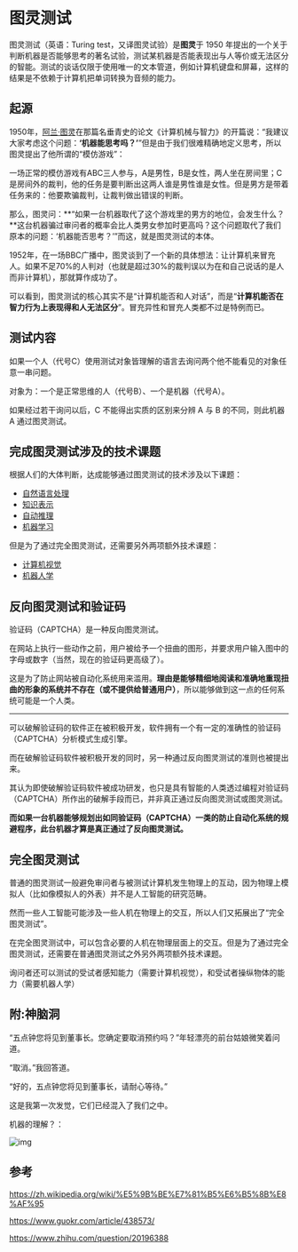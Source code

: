 # 图灵测试

图灵测试（英语：Turing test，又译图灵试验）是**图灵**于 1950 年提出的一个关于判断机器是否能够思考的著名试验，测试某机器是否能表现出与人等价或无法区分的智能。测试的谈话仅限于使用唯一的文本管道，例如计算机键盘和屏幕，这样的结果是不依赖于计算机把单词转换为音频的能力。

## 起源

1950年，[阿兰·图灵](http://www.guokr.com/article/241816/)在那篇名垂青史的论文《计算机械与智力》的开篇说：“我建议大家考虑这个问题：**‘机器能思考吗？’**”但是由于我们很难精确地定义思考，所以图灵提出了他所谓的“模仿游戏”：

一场正常的模仿游戏有ABC三人参与，A是男性，B是女性，两人坐在房间里；C是房间外的裁判，他的任务是要判断出这两人谁是男性谁是女性。但是男方是带着任务来的：他要欺骗裁判，让裁判做出错误的判断。

那么，图灵问：**“如果一台机器取代了这个游戏里的男方的地位，会发生什么？**这台机器骗过审问者的概率会比人类男女参加时更高吗？这个问题取代了我们原本的问题：‘机器能否思考？’”而这，就是图灵测试的本体。

1952年，在一场BBC广播中，图灵谈到了一个新的具体想法：让计算机来冒充人。如果不足70%的人判对（也就是超过30%的裁判误以为在和自己说话的是人而非计算机），那就算作成功了。

可以看到，图灵测试的核心其实不是“计算机能否和人对话”，而是“**计算机能否在智力行为上表现得和人无法区分**”。冒充异性和冒充人类都不过是特例而已。

## 测试内容

如果一个人（代号C）使用测试对象皆理解的语言去询问两个他不能看见的对象任意一串问题。

对象为：一个是正常思维的人（代号B）、一个是机器（代号A）。

如果经过若干询问以后，C 不能得出实质的区别来分辨 A 与 B 的不同，则此机器 A 通过图灵测试。

## 完成图灵测试涉及的技术课题

根据人们的大体判断，达成能够通过图灵测试的技术涉及以下课题：

- [自然语言处理](https://zh.wikipedia.org/wiki/%E8%87%AA%E7%84%B6%E8%AA%9E%E8%A8%80%E8%99%95%E7%90%86)
- [知识表示](https://zh.wikipedia.org/wiki/%E7%9F%A5%E8%AD%98%E8%A1%A8%E7%A4%BA)
- [自动推理](https://zh.wikipedia.org/wiki/%E8%87%AA%E5%8A%A8%E6%8E%A8%E7%90%86)
- [机器学习](https://zh.wikipedia.org/wiki/%E6%9C%BA%E5%99%A8%E5%AD%A6%E4%B9%A0)

但是为了通过完全图灵测试，还需要另外两项额外技术课题：

- [计算机视觉](https://zh.wikipedia.org/wiki/%E8%AE%A1%E7%AE%97%E6%9C%BA%E8%A7%86%E8%A7%89)
- [机器人学](https://zh.wikipedia.org/wiki/%E6%9C%BA%E5%99%A8%E4%BA%BA%E5%AD%A6)

## 反向图灵测试和验证码

验证码（CAPTCHA）是一种反向图灵测试。

在网站上执行一些动作之前，用户被给予一个扭曲的图形，并要求用户输入图中的字母或数字（当然，现在的验证码更高级了）。

这是为了防止网站被自动化系统用来滥用。**理由是能够精细地阅读和准确地重现扭曲的形象的系统并不存在（或不提供给普通用户）**，所以能够做到这一点的任何系统可能是一个人类。

---

可以破解验证码的软件正在被积极开发，软件拥有一个有一定的准确性的验证码（CAPTCHA）分析模式生成引擎。

而在破解验证码软件被积极开发的同时，另一种通过反向图灵测试的准则也被提出来。

其认为即使破解验证码软件被成功研发，也只是具有智能的人类透过编程对验证码（CAPTCHA）所作出的破解手段而已，并非真正通过反向图灵测试或图灵测试。

**而如果一台机器能够规划出如同验证码（CAPTCHA）一类的防止自动化系统的规避程序，此台机器才算是真正通过了反向图灵测试。**

## 完全图灵测试

普通的图灵测试一般避免审问者与被测试计算机发生物理上的互动，因为物理上模拟人（比如像模拟人的外表）并不是人工智能的研究范畴。

然而一些人工智能可能涉及一些人机在物理上的交互，所以人们又拓展出了“完全图灵测试”。

在完全图灵测试中，可以包含必要的人机在物理层面上的交互。但是为了通过完全图灵测试，还需要在普通图灵测试之外另外两项额外技术课题。

询问者还可以测试的受试者感知能力（需要计算机视觉），和受试者操纵物体的能力（需要机器人学）

## 附:神脑洞

“五点钟您将见到董事长。您确定要取消预约吗？”年轻漂亮的前台姑娘微笑着问道。

“取消。”我回答道。

“好的，五点钟您将见到董事长，请耐心等待。”

这是我第一次发觉，它们已经混入了我们之中。

机器的理解？：

![img](https://pic2.zhimg.com/80/2f60a95e49bfc1b89b9604835fd3281e_hd.jpg)

## 参考

https://zh.wikipedia.org/wiki/%E5%9B%BE%E7%81%B5%E6%B5%8B%E8%AF%95

https://www.guokr.com/article/438573/

https://www.zhihu.com/question/20196388